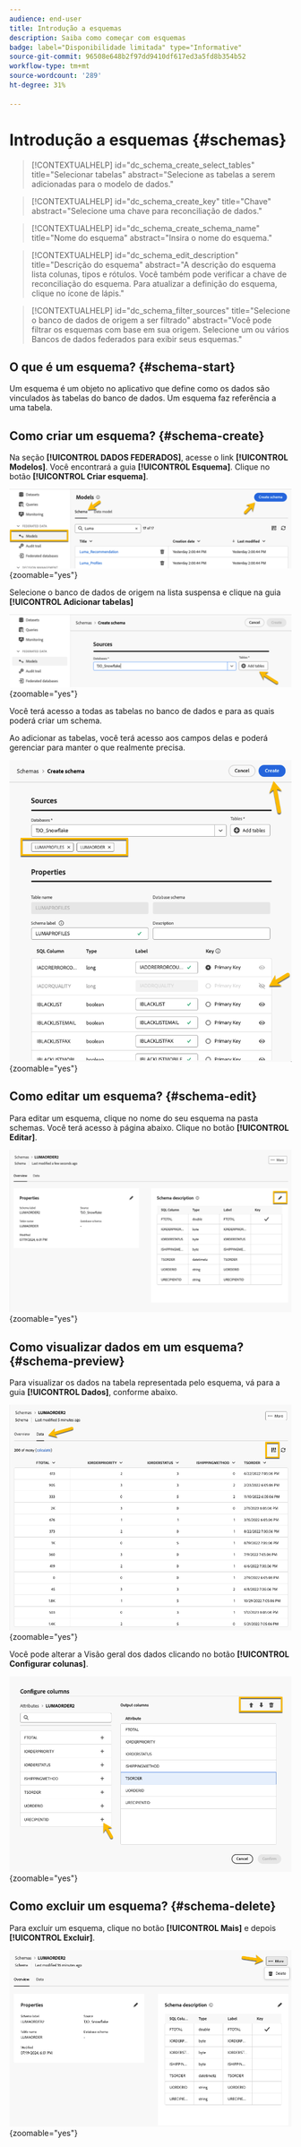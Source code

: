 ```yaml
---
audience: end-user
title: Introdução a esquemas
description: Saiba como começar com esquemas
badge: label="Disponibilidade limitada" type="Informative"
source-git-commit: 96508e648b2f97dd9410df617ed3a5fd8b354b52
workflow-type: tm+mt
source-wordcount: '289'
ht-degree: 31%

---
```


# Introdução a esquemas {#schemas}


>[!CONTEXTUALHELP]
>id="dc_schema_create_select_tables"
>title="Selecionar tabelas"
>abstract="Selecione as tabelas a serem adicionadas para o modelo de dados."

>[!CONTEXTUALHELP]
>id="dc_schema_create_key"
>title="Chave"
>abstract="Selecione uma chave para reconciliação de dados."

>[!CONTEXTUALHELP]
>id="dc_schema_create_schema_name"
>title="Nome do esquema"
>abstract="Insira o nome do esquema."


>[!CONTEXTUALHELP]
>id="dc_schema_edit_description"
>title="Descrição do esquema"
>abstract="A descrição do esquema lista colunas, tipos e rótulos. Você também pode verificar a chave de reconciliação do esquema. Para atualizar a definição do esquema, clique no ícone de lápis."

>[!CONTEXTUALHELP]
>id="dc_schema_filter_sources"
>title="Selecione o banco de dados de origem a ser filtrado"
>abstract="Você pode filtrar os esquemas com base em sua origem. Selecione um ou vários Bancos de dados federados para exibir seus esquemas."


## O que é um esquema? {#schema-start}

Um esquema é um objeto no aplicativo que define como os dados são vinculados às tabelas do banco de dados.
Um esquema faz referência a uma tabela.

## Como criar um esquema? {#schema-create}

Na seção **[!UICONTROL DADOS FEDERADOS]**, acesse o link **[!UICONTROL Modelos]**. Você encontrará a guia **[!UICONTROL Esquema]**.
Clique no botão **[!UICONTROL Criar esquema]**.

![](assets/schema_create.png){zoomable="yes"}

Selecione o banco de dados de origem na lista suspensa e clique na guia **[!UICONTROL Adicionar tabelas]**

![](assets/schema_tables.png){zoomable="yes"}

Você terá acesso a todas as tabelas no banco de dados e para as quais poderá criar um schema.

Ao adicionar as tabelas, você terá acesso aos campos delas e poderá gerenciar para manter o que realmente precisa.

![](assets/schema_fields.png){zoomable="yes"}

## Como editar um esquema? {#schema-edit}

Para editar um esquema, clique no nome do seu esquema na pasta schemas. Você terá acesso à página abaixo.
Clique no botão **[!UICONTROL Editar]**.

![](assets/schema_edit.png){zoomable="yes"}

## Como visualizar dados em um esquema? {#schema-preview}

Para visualizar os dados na tabela representada pelo esquema, vá para a guia **[!UICONTROL Dados]**, conforme abaixo.

![](assets/schema_data.png){zoomable="yes"}

Você pode alterar a Visão geral dos dados clicando no botão **[!UICONTROL Configurar colunas]**.

![](assets/schema_columns.png){zoomable="yes"}

## Como excluir um esquema? {#schema-delete}

Para excluir um esquema, clique no botão **[!UICONTROL Mais]** e depois **[!UICONTROL Excluir]**.

![](assets/schema_delete.png){zoomable="yes"}